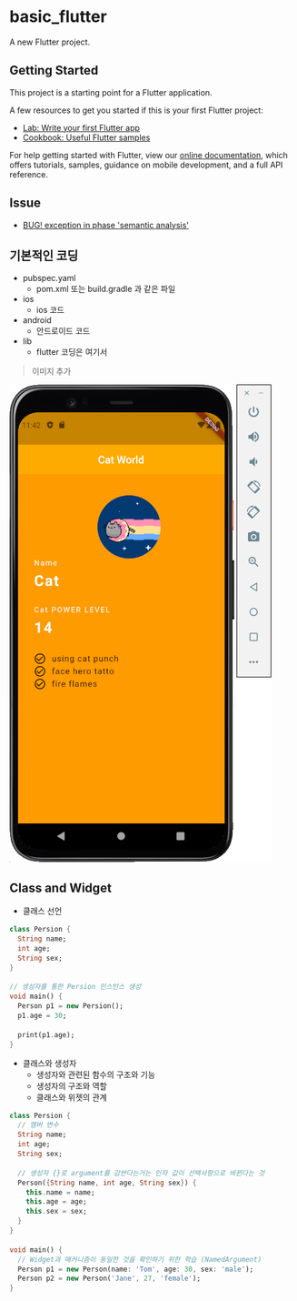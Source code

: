 # basic_flutter

A new Flutter project.

## Getting Started

This project is a starting point for a Flutter application.

A few resources to get you started if this is your first Flutter project:

- [Lab: Write your first Flutter app](https://flutter.dev/docs/get-started/codelab)
- [Cookbook: Useful Flutter samples](https://flutter.dev/docs/cookbook)

For help getting started with Flutter, view our
[online documentation](https://flutter.dev/docs), which offers tutorials, samples, guidance on
mobile development, and a full API reference.

## Issue

- [BUG! exception in phase 'semantic analysis'](https://stackoverflow.com/questions/32900912/bug-exception-in-phase-semantic-analysis)

## 기본적인 코딩

- pubspec.yaml
    - pom.xml 또는 build.gradle 과 같은 파일
- ios
    - ios 코드
- android
    - 안드로이드 코드
- lib
    - flutter 코딩은 여기서

> 이미지 추가

![Image](docs/images/add_image.png)

## Class and Widget

- 클래스 선언

```dart
class Persion {
  String name;
  int age;
  String sex;
}

// 생성자를 통한 Persion 인스턴스 생성
void main() {
  Person p1 = new Persion();
  p1.age = 30;

  print(p1.age);
}
```

- 클래스와 생성자
    - 생성자와 관련된 함수의 구조와 기능
    - 생성자의 구조와 역할
    - 클래스와 위젯의 관계

```dart
class Persion {
  // 멤버 변수
  String name;
  int age;
  String sex;

  // 생성자 {}로 argument를 감싼다는거는 인자 값이 선택사항으로 바뀐다는 것
  Person({String name, int age, String sex}) {
    this.name = name;
    this.age = age;
    this.sex = sex;
  }
}

void main() {
  // Widget과 매커니즘이 동일한 것을 확인하기 위한 학습 (NamedArgument)
  Person p1 = new Person(name: 'Tom', age: 30, sex: 'male');
  Person p2 = new Person('Jane', 27, 'female');
}
```